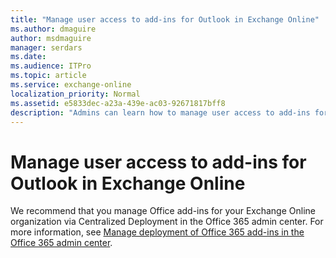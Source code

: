 ```yaml
---
title: "Manage user access to add-ins for Outlook in Exchange Online"
ms.author: dmaguire
author: msdmaguire
manager: serdars
ms.date:
ms.audience: ITPro
ms.topic: article
ms.service: exchange-online
localization_priority: Normal
ms.assetid: e5833dec-a23a-439e-ac03-92671817bff8
description: "Admins can learn how to manage user access to add-ins for Outlook in Exchange Online."
---
```


# Manage user access to add-ins for Outlook in Exchange Online

We recommend that you manage Office add-ins for your Exchange Online organization via Centralized Deployment in the Office 365 admin center. For more information, see [Manage deployment of Office 365 add-ins in the Office 365 admin center](https://docs.microsoft.com/office365/admin/manage/manage-deployment-of-add-ins).
